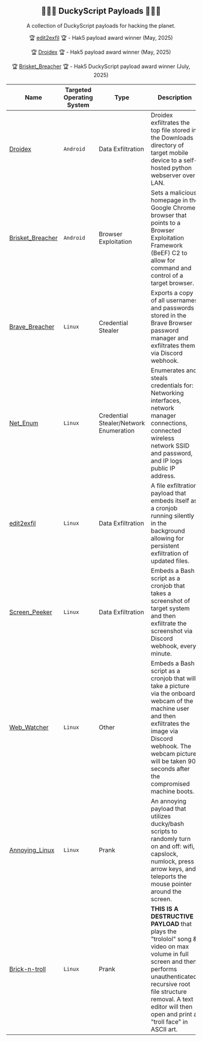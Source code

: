 <div align="center">

## 🦆🏴‍☠️ DuckyScript Payloads 🏴‍☠🦆

A collection of DuckyScript payloads for hacking the planet.

🏆 [edit2exfil](https://payloadhub.com/blogs/payloads/edit2exfil) 🏆 - Hak5 payload award winner (May, 2025)

🏆 [Droidex](https://payloadhub.com/blogs/payloads/droidex) 🏆 - Hak5 payload award winner (May, 2025)

🏆 [Brisket_Breacher](https://payloadhub.com/blogs/payloads/brisket_breacher) 🏆 - Hak5 DuckyScript payload award winner (July, 2025)

</div>

|Name|Targeted Operating System|Type|Description|
|-----|-----|-----|-----|
|[Droidex](https://github.com/OSINTI4L/DuckyScript-Payloads/tree/main/Payloads/Droidex)|`Android`|Data Exfiltration|Droidex exfiltrates the top file stored in the Downloads directory of target mobile device to a self-hosted python webserver over LAN.
|[Brisket_Breacher](https://github.com/OSINTI4L/DuckyScript-Payloads/tree/main/Payloads/Brisket_Breacher)|`Android`|Browser Exploitation|Sets a malicious homepage in the Google Chrome browser that points to a Browser Exploitation Framework (BeEF) C2 to allow for command and control of a target browser.
|[Brave_Breacher](https://github.com/OSINTI4L/DuckyScript-Payloads/tree/main/Payloads/Brave_Breacher)|`Linux`|Credential Stealer|Exports a copy of all usernames and passwords stored in the Brave Browser password manager and exfiltrates them via Discord webhook.|
|[Net_Enum](https://github.com/OSINTI4L/DuckyScript-Payloads/tree/main/Payloads/Net_Enum)|`Linux`|Credential Stealer/Network Enumeration|Enumerates and steals credentials for: Networking interfaces, network manager connections, connected wireless network SSID and password, and IP logs public IP address.
|[edit2exfil](https://github.com/OSINTI4L/DuckyScript-Payloads/tree/main/Payloads/edit2exfil)|`Linux`|Data Exfiltration|A file exfiltration payload that embeds itself as a cronjob running silently in the background allowing for persistent exfiltration of updated files.|
|[Screen_Peeker](https://github.com/OSINTI4L/DuckyScript-Payloads/tree/main/Payloads/Screen_Peeker)|`Linux`|Data Exfiltration|Embeds a Bash script as a cronjob that takes a screenshot of target system and then exfiltrate the screenshot via Discord webhook, every minute.
|[Web_Watcher](https://github.com/OSINTI4L/DuckyScript-Payloads/tree/main/Payloads/Web_Watcher)|`Linux`|Other|Embeds a Bash script as a cronjob that will take a picture via the onboard webcam of the machine user and then exfiltrates the image via Discord webhook. The webcam picture will be taken 90 seconds after the compromised machine boots.
|[Annoying_Linux](https://github.com/OSINTI4L/DuckyScript-Payloads/tree/main/Payloads/Annoying_Linux)|`Linux`|Prank|An annoying payload that utilizes ducky/bash scripts to randomly turn on and off: wifi, capslock, numlock, press arrow keys, and teleports the mouse pointer around the screen.|
|[Brick-n-troll](https://github.com/OSINTI4L/DuckyScript-Payloads/tree/main/Payloads/Brick-n-troll)|`Linux`|Prank|**THIS IS A DESTRUCTIVE PAYLOAD** that plays the "trololol" song & video on max volume in full screen and then performs unauthenticated, recursive root file structure removal. A text editor will then open and print a "troll face" in ASCII art.
